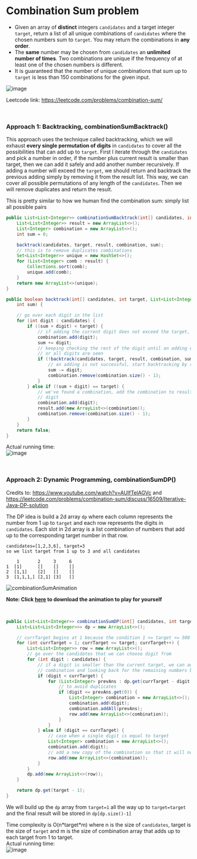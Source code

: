# Combination Sum problem
* Given an array of **distinct** integers `candidates` and a target integer `target`, return a list of all unique combinations of `candidates` where the chosen numbers sum to `target`. You may return the combinations in **any order**.
* The **same** number may be chosen from `candidates` an **unlimited number of times**. Two combinations are unique if the frequency of at least one of the chosen numbers is different.
* It is guaranteed that the number of unique combinations that sum up to `target` is less than 150 combinations for the given input.

![image](https://user-images.githubusercontent.com/25105806/145903163-72c1df11-4dea-4923-8a4a-970f7db8604b.png)

Leetcode link: https://leetcode.com/problems/combination-sum/

<br/>

### Approach 1: Backtracking, combinationSumBacktrack()
This approach uses the technique called backtracking, which we will exhaust **every single permutation of digits** in `candidates` to cover all the possibilities that can add up to `target`. First I iterate through the `candidates` and pick a number in order, if the number plus current result is smaller than target, then we can add it safely and add another number recursively. If adding a number will exceed the `target`, we should return and backtrack the previous adding simply by removing it from the result list. This way, we can cover all possible permutations of any length of the `candidates`. Then we will remove duplicates and return the result.

This is pretty similar to how we human find the combination sum: simply list all possible pairs

```java
public List<List<Integer>> combinationSumBacktrack(int[] candidates, int target) {
    List<List<Integer>> result = new ArrayList<>();
    List<Integer> combination = new ArrayList<>();
    int sum = 0;

    backtrack(candidates, target, result, combination, sum);
    // this is to remove duplicates combinations
    Set<List<Integer>> unique = new HashSet<>();
    for (List<Integer> comb : result) {
        Collections.sort(comb);
        unique.add(comb);
    }
    return new ArrayList<>(unique);
}

public boolean backtrack(int[] candidates, int target, List<List<Integer>> result, List<Integer> combination,
    int sum) {

    // go over each digit in the list
    for (int digit : candidates) {
        if ((sum + digit) < target) {
            // if adding the current digit does not exceed the target, we can add it safely
            combination.add(digit);
            sum += digit;
            // keeping checking the rest of the digit until an adding exceeds the target
            // or all digits are seen
            if (!backtrack(candidates, target, result, combination, sum)) {
                // an adding is not successful, start backtracking by removing the current digit
                sum -= digit;
                combination.remove(combination.size() - 1);
            }
        } else if ((sum + digit) == target) {
            // we've found a combination, add the combination to result and check the next
            // digit
            combination.add(digit);
            result.add(new ArrayList<>(combination));
            combination.remove(combination.size() - 1);
        }
    }
    return false;
}
```

Actual running time:\
![image](https://user-images.githubusercontent.com/25105806/122658931-60a09b00-d127-11eb-8c3e-90c6f97d79b7.png)

<br />

### Approach 2: Dynamic Programming, combinationSumDP()
Credits to: https://www.youtube.com/watch?v=AUIfTelAGVc and https://leetcode.com/problems/combination-sum/discuss/16509/Iterative-Java-DP-solution

The DP idea is build a 2d array `dp` where each column represents the number from 1 up to `target` and each row represents the digits in `candidates`. Each slot in 2d array is a list combination of numbers that add up to the corresponding target number in that row. 
```
candidates=[1,2,3,6], target=3
so we list target from 1 up to 3 and all candidates

    1       2     3     6
1  [1]      []    []    []
2  [1,1]    [2]   []    []
3  [1,1,1,] [2,1] [3]   []

```


![combinationSumAnimation](https://user-images.githubusercontent.com/25105806/122659346-1e2d8d00-d12c-11eb-9fca-6d4bbb99cd31.gif)

**Note: Click [here](https://github.com/artisan1218/LeetCode-Solution/blob/main/solutions/combinationSum/combinationSumAnimation.ppsx) to download the animation to play for yourself**

<br />

```java
public List<List<Integer>> combinationSumDP(int[] candidates, int target) {
    List<List<List<Integer>>> dp = new ArrayList<>();

    // currTarget begins at 1 because the condition 1 <= target <= 500
    for (int currTarget = 1; currTarget <= target; currTarget++) {
        List<List<Integer>> row = new ArrayList<>();
        // go over the candidates that we can choose digit from
        for (int digit : candidates) {
            // if a digit is smaller than the current target, we can add it to current
            // combination and looking back for the remaining numbers by checking dp
            if (digit < currTarget) {
                for (List<Integer> prevAns : dp.get(currTarget - digit - 1)) {
                    // to avoid duplicates
                    if (digit <= prevAns.get(0)) {
                        List<Integer> combination = new ArrayList<>();
                        combination.add(digit);
                        combination.addAll(prevAns);
                        row.add(new ArrayList<>(combination));
                    }
                }
            } else if (digit == currTarget) {
                // case when a single digit is equal to target
                List<Integer> combination = new ArrayList<>();
                combination.add(digit);
                // add a new copy of the combination so that it will not be changed
                row.add(new ArrayList<>(combination));
            }
        }
        dp.add(new ArrayList<>(row));
    }

    return dp.get(target - 1);
}
```

We will build up the `dp` array from `target=1` all the way up to `target=target` and the final result will be stored in `dp[dp.size()-1]`

Time complexity is O(n\*target\*m) where n is the size of `candidates`, target is the size of `target` and m is the size of combination array that adds up to each target from 1 to target.\
Actual running time:\
![image](https://user-images.githubusercontent.com/25105806/122659149-8cbd1b80-d129-11eb-8d96-65b84bf0606b.png)


